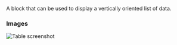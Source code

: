 A block that can be used to display a vertically oriented list of data.

### Images

![Table screenshot](https://gitlab.com/appsemble/appsemble/-/raw/0.32.1-test.6/config/assets/list.png)
